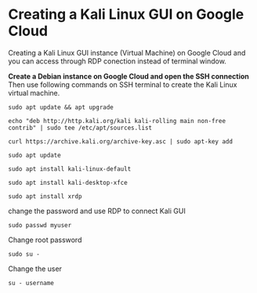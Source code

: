 # Creating a Kali Linux GUI on Google Cloud
Creating a Kali Linux GUI instance (Virtual Machine) on Google Cloud and you can access through RDP conection instead of terminal window.

**Create a Debian instance on Google Cloud and open the SSH connection**  
Then use following commands on SSH terminal to create the Kali Linux virtual machine.
```
sudo apt update && apt upgrade
```
```
echo "deb http://http.kali.org/kali kali-rolling main non-free contrib" | sudo tee /etc/apt/sources.list
```
```
curl https://archive.kali.org/archive-key.asc | sudo apt-key add
```
```
sudo apt update
```
```
sudo apt install kali-linux-default
```
```
sudo apt install kali-desktop-xfce
```
```
sudo apt install xrdp
```
change the password and use RDP to connect Kali GUI
```
sudo passwd myuser
```
Change root password
```
sudo su -
```
Change the user
```
su - username
```

